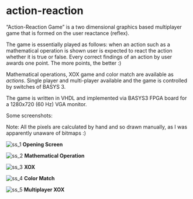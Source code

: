 # action-reaction

“Action-Reaction Game” is a two dimensional graphics based multiplayer game that is formed on the user reactance (reflex).

The game is essentially played as follows: when an action such as a mathematical operation is shown user is expected to react the action whether it is true or false. Every correct findings of an action by user awards one point. The more points, the better :)

Mathematical operations, XOX game and color match are available as *actions*.
Single player and multi-player available and the game is controlled by switches of BASYS 3.

The game is written in VHDL and implemented via BASYS3 FPGA board for a 1280x720 (60 Hz) VGA monitor.

Some screenshots:

Note: All the pixels are calculated by hand and so drawn manually, as I was apparently unaware of bitmaps :)

![ss_1](screenshots/ss_1.png)
**Opening Screen**

![ss_2](screenshots/ss_2.png)
**Mathematical Operation**

![ss_3](screenshots/ss_3.png)
**XOX**

![ss_4](screenshots/ss_4.png)
**Color Match**

![ss_5](screenshots/ss_5.png)
**Multiplayer XOX**
